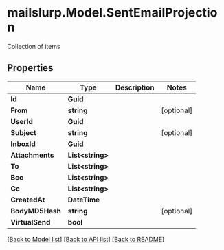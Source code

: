 # mailslurp.Model.SentEmailProjection
Collection of items
## Properties

Name | Type | Description | Notes
------------ | ------------- | ------------- | -------------
**Id** | **Guid** |  | 
**From** | **string** |  | [optional] 
**UserId** | **Guid** |  | 
**Subject** | **string** |  | [optional] 
**InboxId** | **Guid** |  | 
**Attachments** | **List&lt;string&gt;** |  | 
**To** | **List&lt;string&gt;** |  | 
**Bcc** | **List&lt;string&gt;** |  | 
**Cc** | **List&lt;string&gt;** |  | 
**CreatedAt** | **DateTime** |  | 
**BodyMD5Hash** | **string** |  | [optional] 
**VirtualSend** | **bool** |  | 

[[Back to Model list]](../README#documentation-for-models) [[Back to API list]](../README#documentation-for-api-endpoints) [[Back to README]](../README)

